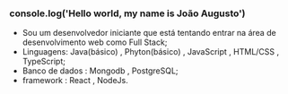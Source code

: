 ### console.log('Hello world, my name is João Augusto')

- Sou um desenvolvedor iniciante que está tentando entrar na área de desenvolvimento web como Full Stack;
- Linguagens: Java(básico) , Phyton(básico) , JavaScript , HTML/CSS , TypeScript;
- Banco de dados : Mongodb , PostgreSQL;
- framework : React , NodeJs.




